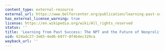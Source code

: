 ```yaml
---
content_type: external-resource
external_url: https://www.belfercenter.org/publication/learning-past-success-npt-and-future-non-proliferation
has_external_license_warning: true
license: https://en.wikipedia.org/wiki/All_rights_reserved
status: ''
title: 'Learning from Past Success: The NPT and the Future of Nonproliferation'
uid: 624adc27-3e65-4ed6-b977-0f4b4ec329ca
wayback_url: ''
---
```

